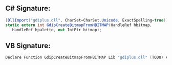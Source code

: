 
## C# Signature:
```cs
[DllImport("gdiplus.dll", CharSet=CharSet.Unicode, ExactSpelling=true)]
static extern int GdipCreateBitmapFromHBITMAP(HandleRef hbitmap,
   HandleRef hpalette, out IntPtr bitmap);
```

## VB Signature:
```cs
Declare Function GdipCreateBitmapFromHBITMAP Lib "gdiplus.dll" (TODO) As TODO
```
